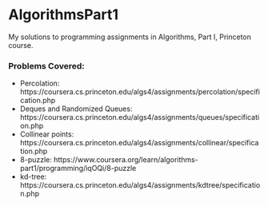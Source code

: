 # AlgorithmsPart1
<p>My solutions to programming assignments in Algorithms, Part I, Princeton course.</p>

<h3>Problems Covered:</h3>
<ul>
<li>Percolation: https://coursera.cs.princeton.edu/algs4/assignments/percolation/specification.php</li>
<li>Deques and Randomized Queues: https://coursera.cs.princeton.edu/algs4/assignments/queues/specification.php</li>
<li>Collinear points: https://coursera.cs.princeton.edu/algs4/assignments/collinear/specification.php</li>
<li>8-puzzle: https://www.coursera.org/learn/algorithms-part1/programming/iqOQi/8-puzzle</li>
<li>kd-tree: https://coursera.cs.princeton.edu/algs4/assignments/kdtree/specification.php</li>
</ul>
